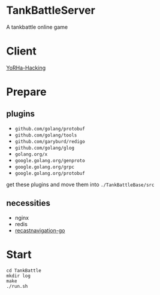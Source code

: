 # TankBattleServer
A tankbattle online game

# Client
[YoRHa-Hacking](https://github.com/o0olele/YoRHa-Hacking)

# Prepare
## plugins
  - `github.com/golang/protobuf`
  - `github.com/golang/tools`
  - `github.com/garyburd/redigo`
  - `github.com/golang/glog`
  - `golang.org/x`
  - `google.golang.org/genproto`
  - `google.golang.org/grpc`
  - `google.golang.org/protobuf`

get these plugins and move them into `./TankBattleBase/src`

## necessities
  - nginx
  - redis
  - [recastnavigation-go](https://github.com/fananchong/recastnavigation-go)

# Start

~~~shell
cd TankBattle
mkdir log
make
./run.sh
~~~

